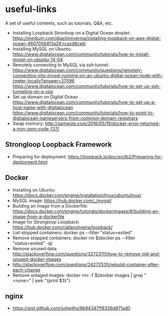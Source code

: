 # useful-links
A set of useful contents, such as tutorials, Q&amp;A, etc.

* Installing Loopback Stronloop on a Digital Ocean droplet: https://medium.com/@achintverma/installing-loopback-on-aws-digital-ocean-46070564f3a2#.rcazd8cwb
* Installing MySQL on Ubuntu: https://www.digitalocean.com/community/tutorials/how-to-install-mysql-on-ubuntu-14-04
* Remotely connecting to MySQL via ssh tunnel: https://www.digitalocean.com/community/questions/remotely-connecting-into-mysql-running-on-an-ubuntu-digital-ocean-node-with-jmeter-locally?answer=27096
https://www.digitalocean.com/community/tutorials/how-to-set-up-ssh-tunneling-on-a-vps
* Set up domain on Digital Ocean https://www.digitalocean.com/community/tutorials/how-to-set-up-a-host-name-with-digitalocean
https://www.digitalocean.com/community/tutorials/how-to-point-to-digitalocean-nameservers-from-common-domain-registrars
* Swap memory: http://samwize.com/2016/05/19/docker-error-returned-a-non-zero-code-137/

## Strongloop Loopback Framework
* Preparing for deployment: https://loopback.io/doc/en/lb2/Preparing-for-deployment.html

## Docker
* Installing on Ubuntu: https://docs.docker.com/engine/installation/linux/ubuntulinux/
* MySQL image: https://hub.docker.com/_/mysql/
* Building an image from a Dockerfile: https://docs.docker.com/engine/tutorials/dockerimages/#/building-an-image-from-a-dockerfile
* Image for Strongloop Loopback: https://hub.docker.com/r/allanoliveira/loopback/
* List stopped containers: docker ps --filter "status=exited"
* Remove stopped containers: docker rm $(docker ps --filter "status=exited" -q)
* Remove unused data: http://stackoverflow.com/questions/32723111/how-to-remove-old-and-unused-docker-images
* http://stackoverflow.com/questions/24272535/rebuild-container-after-each-change
* Remove untaged images: docker rmi -f $(docker images | grep "\<none>" | awk "{print \$3}")

## nginx
* https://gist.github.com/soheilhy/8b94347ff8336d971ad0
